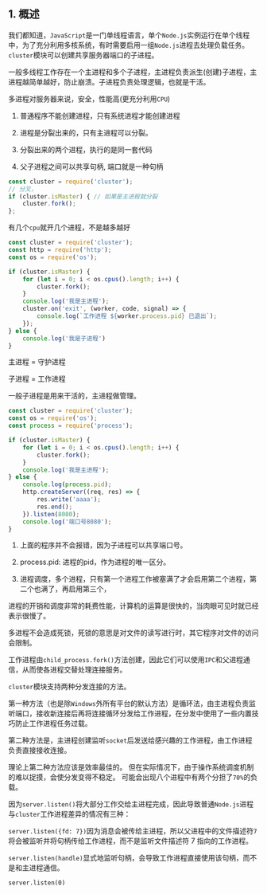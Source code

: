 ## 1. 概述

我们都知道，```JavaScript```是一门单线程语言，单个```Node.js```实例运行在单个线程中，为了充分利用多核系统，有时需要启用一组```Node.js```进程去处理负载任务。```cluster```模块可以创建共享服务器端口的子进程。

一般多线程工作存在一个主进程和多个子进程，主进程负责派生(创建)子进程，主进程越简单越好，防止崩溃。子进程负责处理逻辑，也就是干活。

多进程对服务器来说，安全，性能高(更充分利用```CPU```)

1. 普通程序不能创建进程，只有系统进程才能创建进程

2. 进程是分裂出来的，只有主进程可以分裂。

3. 分裂出来的两个进程，执行的是同一套代码

4. 父子进程之间可以共享句柄, 端口就是一种句柄

```js
const cluster = require('cluster');
// 分叉，
if (cluster.isMaster) { // 如果是主进程就分裂
    cluster.fork();
};
```

有几个```cpu```就开几个进程，不是越多越好

```js
const cluster = require('cluster');
const http = require('http');
const os = require('os');

if (cluster.isMaster) {
    for (let i = 0; i < os.cpus().length; i++) {
        cluster.fork();
    }
    console.log('我是主进程');
    cluster.on('exit', (worker, code, signal) => {
        console.log(`工作进程 ${worker.process.pid} 已退出`);
    });
} else {
    console.log('我是子进程')
}

```

主进程 = 守护进程

子进程 = 工作进程

一般子进程是用来干活的，主进程做管理。

```js
const cluster = require('cluster');
const os = require('os');
const process = require('process');

if (cluster.isMaster) {
    for (let i = 0; i < os.cpus().length; i++) {
        cluster.fork();
    }
    console.log('我是主进程');
} else {
    console.log(process.pid);
    http.createServer((req, res) => {
        res.write('aaaa');
        res.end();
    }).listen(8080);
    console.log('端口号8080');
}

```

1. 上面的程序并不会报错，因为子进程可以共享端口号。

2. process.pid: 进程的pid，作为进程的唯一区分。

4. 进程调度，多个进程，只有第一个进程工作被塞满了才会启用第二个进程，第二个也满了，再启用第三个，

进程的开销和调度非常的耗费性能，计算机的运算是很快的，当肉眼可见时就已经表示很慢了。

多进程不会造成死锁，死锁的意思是对文件的读写进行时，其它程序对文件的访问会限制。

工作进程由```child_process.fork()```方法创建，因此它们可以使用```IPC```和父进程通信，从而使各进程交替处理连接服务。

```cluster```模块支持两种分发连接的方法。

第一种方法（也是除```Windows```外所有平台的默认方法）是循环法，由主进程负责监听端口，接收新连接后再将连接循环分发给工作进程，在分发中使用了一些内置技巧防止工作进程任务过载。

第二种方法是，主进程创建监听```socket```后发送给感兴趣的工作进程，由工作进程负责直接接收连接。

理论上第二种方法应该是效率最佳的。 但在实际情况下，由于操作系统调度机制的难以捉摸，会使分发变得不稳定。 可能会出现八个进程中有两个分担了```70%```的负载。

因为```server.listen()```将大部分工作交给主进程完成，因此导致普通```Node.js```进程与```cluster```工作进程差异的情况有三种：

```server.listen({fd: 7})```因为消息会被传给主进程，所以父进程中的文件描述符```7```将会被监听并将句柄传给工作进程，而不是监听文件描述符 7 指向的工作进程。

```server.listen(handle)```显式地监听句柄，会导致工作进程直接使用该句柄，而不是和主进程通信。

```server.listen(0)```